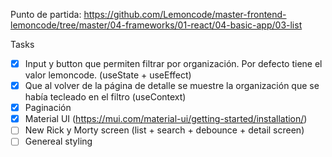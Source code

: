 Punto de partida: 
https://github.com/Lemoncode/master-frontend-lemoncode/tree/master/04-frameworks/01-react/04-basic-app/03-list


Tasks
- [X] Input y button que permiten filtrar por organización. Por defecto tiene el valor lemoncode. (useState + useEffect)
- [X] Que al volver de la página de detalle se muestre la organización que se había tecleado en el filtro (useContext)
- [X] Paginación 
- [X] Material UI (https://mui.com/material-ui/getting-started/installation/)
- [ ] New Rick y Morty screen (list + search + debounce + detail screen)
- [ ] Genereal styling
